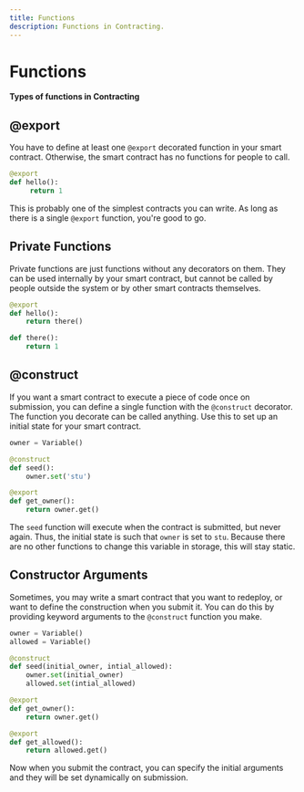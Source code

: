 ```yaml
---
title: Functions
description: Functions in Contracting.
---
```


# Functions

**Types of functions in Contracting**

## @export
You have to define at least one `@export` decorated function in your smart contract. Otherwise, the smart contract has no functions for people to call.

```python
@export
def hello():
     return 1
```

This is probably one of the simplest contracts you can write. As long as there is a single `@export` function, you're good to go.

## Private Functions
Private functions are just functions without any decorators on them. They can be used internally by your smart contract, but cannot be called by people outside the system or by other smart contracts themselves.

```python
@export
def hello():
    return there()

def there():
    return 1
```

## @construct
If you want a smart contract to execute a piece of code once on submission, you can define a single function with the `@construct` decorator. The function you decorate can be called anything. Use this to set up an initial state for your smart contract.

```python
owner = Variable()

@construct
def seed():
    owner.set('stu')

@export
def get_owner():
    return owner.get()
```

The `seed` function will execute when the contract is submitted, but never again. Thus, the initial state is such that `owner` is set to `stu`. Because there are no other functions to change this variable in storage, this will stay static.

## Constructor Arguments
Sometimes, you may write a smart contract that you want to redeploy, or want to define the construction when you submit it. You can do this by providing keyword arguments to the `@construct` function you make.

```python
owner = Variable()
allowed = Variable()

@construct
def seed(initial_owner, intial_allowed):
    owner.set(initial_owner)
    allowed.set(intial_allowed)

@export
def get_owner():
    return owner.get()

@export
def get_allowed():
    return allowed.get()
```

Now when you submit the contract, you can specify the initial arguments and they will be set dynamically on submission.
